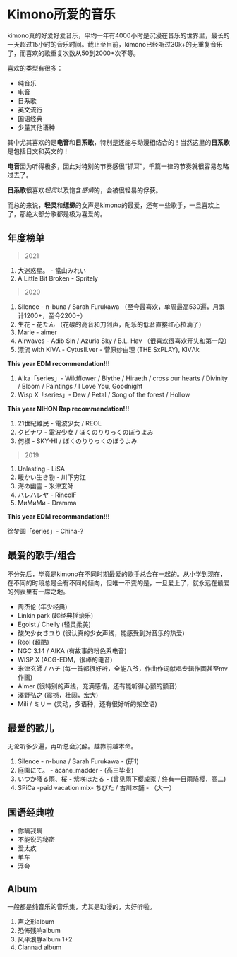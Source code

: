 # Kimono所爱的音乐

kimono真的好爱好爱音乐，平均一年有4000小时是沉浸在音乐的世界里，最长的一天超过15小时的音乐时间。截止至目前，kimono已经听过30k+的无重复音乐了，而喜欢的歌重复次数从50到2000+次不等。

喜欢的类型有很多：

* 纯音乐
* 电音
* 日系歌
* 英文流行
* 国语经典
* 少量其他语种

其中尤其喜欢的是**电音**和**日系歌**，特别是还能与动漫相结合的！当然这里的**日系歌**是包括日文和英文的！

**电音**因为听得极多，因此对特别的节奏感很“抓耳”，千篇一律的节奏就很容易忽略过去了。

**日系歌**很喜欢*轻灵*以及饱含*感情*的，会被很轻易的俘获。

而总的来说，**轻灵**和**缥缈**的女声是kimono的最爱，还有一些歌手，一旦喜欢上了，那绝大部分歌都是极为喜爱的。

## 年度榜单

> 2021

1. 大迷惑星。 - 當山みれい
2. A Little Bit Broken - Spritely

> 2020

1. Silence - n-buna / Sarah Furukawa （至今最喜欢，单周最高530遍，月累计1200+，至今2200+）
2. 生花 - 花たん （花碳的高音和刀剑声，配乐的低音直接红心拉满了）
3. Marie - aimer
4. Airwaves - Adib Sin / Azuria Sky / B.L. Hav （很喜欢很喜欢开头和第一段）
5. 漂流 with KIVΛ - CytusⅡ.ver - 菅原纱由理 (THE SxPLAY), KIVΛk

**This year EDM recommendation!!!**

1. Aika「series」- Wildflower / Blythe / Hiraeth / cross our hearts / Divinity / Bloom / Paintings / I Love You, Goodnight
2. Wisp X「series」- Dew / Petal / Song of the forest / Hollow

**This year NIHON Rap recommendation!!!**

1. 21世紀難民 - 電波少女 / REOL
2. クビナワ - 電波少女 / ぼくのりりっくのぼうよみ
3. 何様 - SKY-HI / ぼくのりりっくのぼうよみ

> 2019

1. Unlasting - LiSA
2. 暖かい生き物 - 川下穷江
3. 海の幽霊 - 米津玄師
4. ハレハレヤ - RincolF
5. МиМиМи - Dramma

**This year EDM recommandation!!!**

徐梦圆「series」- China-?

## 最爱的歌手/组合

不分先后，毕竟是kimono在不同时期最爱的歌手总合在一起的。从小学到现在，在不同的时段总是会有不同的倾向，但唯一不变的是，一旦爱上了，就永远在最爱的列表里有一席之地。

* 周杰伦 (年少经典)
* Linkin park (超经典摇滚乐)
* Egoist / Chelly (轻灵柔美)
* 酸欠少女さユり (很认真的少女声线，能感受到对音乐的热爱)
* Reol (超酷)
* NGC 3.14 / AIKA (有故事的粉色系电音)
* WISP X (ACG-EDM，很棒的电音)
* 米津玄師 / ハチ (每一首都很好听，全能八爷，作曲作词献唱专辑作画甚至mv作画)
* Aimer (很特别的声线，充满感情，还有能听得心颤的颤音)
* 澤野弘之 (震撼，壮阔，宏大)
* Mili / ミリー (灵动，多语种，还有很好听的架空语)

## 最爱的歌儿

无论听多少遍，再听总会沉醉。越靠前越本命。

1. Silence - n-buna / Sarah Furukawa - (研1)
2. 庭園にて。 - acane_madder - (高三毕业)
3. いつか降る雨、桜 - 紫咲ほたる - (曾见雨下樱成冢 / 终有一日雨降樱，高二)
4. SPiCa -paid vacation mix- ちびた / 古川本舗 - （大一）

## 国语经典啦

* 你瞒我瞒
* 不能说的秘密
* 爱太疚
* 单车
* 浮夸

## Album

一般都是纯音乐的音乐集，尤其是动漫的，太好听啦。

1. 声之形album
2. 恐怖残响album
3. 风平浪静album 1+2
4. Clannad album
